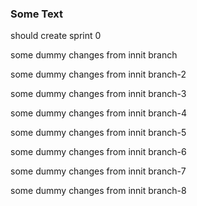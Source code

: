 ### Some Text

should create sprint 0

some dummy changes from innit branch

some dummy changes from innit branch-2

some dummy changes from innit branch-3

some dummy changes from innit branch-4

some dummy changes from innit branch-5

some dummy changes from innit branch-6

some dummy changes from innit branch-7

some dummy changes from innit branch-8
